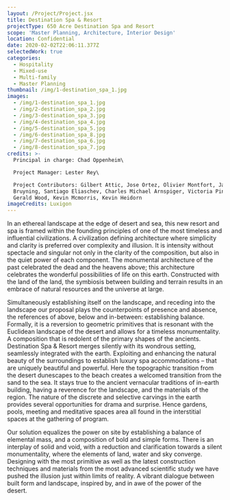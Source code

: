```yaml
---
layout: /Project/Project.jsx
title: Destination Spa & Resort
projectType: 650 Acre Destination Spa and Resort
scope: 'Master Planning, Architecture, Interior Design'
location: Confidential
date: 2020-02-02T22:06:11.377Z
selectedWork: true
categories:
  - Hospitality
  - Mixed-use
  - Multi-family
  - Master Planning
thumbnail: /img/1-destination_spa_1.jpg
images:
  - /img/1-destination_spa_1.jpg
  - /img/2-destination_spa_2.jpg
  - /img/3-destination_spa_3.jpg
  - /img/4-destination_spa_4.jpg
  - /img/5-destination_spa_5.jpg
  - /img/6-destination_spa_8.jpg
  - /img/7-destination_spa_6.jpg
  - /img/8-destination_spa_7.jpg
credits: >-
  Principal in charge: Chad Oppenheim\

  Project Manager: Lester Rey\

  Project Contributors: Gilbert Attic, Jose Ortez, Olivier Montfort, Jacobus
  Bruyning, Santiago Eliaschev, Charles Michael Arnspiger, Victoria Pineros,
  Gerald Wood, Kevin Mcmorris, Kevin Heidorn
imageCredits: Luxigon
---
```

In an ethereal landscape at the edge of desert and sea, this new resort and spa is framed within the founding principles of one of the most timeless and influential civilizations. A civilization defining architecture where simplicity and clarity is preferred over complexity and illusion. It is intensity without spectacle and singular not only in the clarity of the composition, but also in the quiet power of each component. The monumental architecture of the past celebrated the dead and the heavens above; this architecture celebrates the wonderful possibilities of life on this earth. Constructed with the land of the land, the symbiosis between building and terrain results in an embrace of natural resources and the universe at large.

Simultaneously establishing itself on the landscape, and receding into the landscape our proposal plays the counterpoints of presence and absence, the references of above, below and in-between: establishing balance. Formally, it is a reversion to geometric primitives that is resonant with the Euclidean landscape of the desert and allows for a timeless monumentality. A composition that is redolent of the primary shapes of the ancients. Destination Spa & Resort merges silently with its wondrous setting, seamlessly integrated with the earth. Exploiting and enhancing the natural beauty of the surroundings to establish luxury spa accommodations – that are uniquely beautiful and powerful. Here the topographic transition from the desert dunescapes to the beach creates a welcomed transition from the sand to the sea. It stays true to the ancient vernacular traditions of in-earth building, having a reverence for the landscape, and the materials of the region. The nature of the discrete and selective carvings in the earth provides several opportunities for drama and surprise. Hence gardens, pools, meeting and meditative spaces area all found in the interstitial spaces at the gathering of program.

Our solution equalizes the power on site by establishing a balance of elemental mass, and a composition of bold and simple forms. There is an interplay of solid and void, with a reduction and clarification towards a silent monumentality, where the elements of land, water and sky converge. Designing with the most primitive as well as the latest construction techniques and materials from the most advanced scientific study we have pushed the illusion just within limits of reality. A vibrant dialogue between built form and landscape, inspired by, and in awe of the power of the desert.
